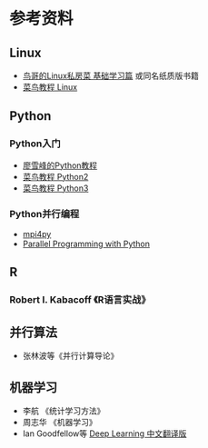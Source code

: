 # 参考资料

## Linux

* [鸟哥的Linux私房菜 基础学习篇][1] 或同名纸质版书籍
* [菜鸟教程 Linux][2]

## Python

### Python入门
* [廖雪峰的Python教程][3]
* [菜鸟教程 Python2][4]
* [菜鸟教程 Python3][5]

### Python并行编程

* [mpi4py][6]
* [Parallel Programming with Python][7]

## R

### Robert I. Kabacoff 《R语言实战》

## 并行算法

* 张林波等《并行计算导论》

## 机器学习

* 李航 《统计学习方法》
* 周志华 《机器学习》
* Ian Goodfellow等 [Deep Learning 中文翻译版][7]

[1]: http://cn.linux.vbird.org/linux_basic/linux_basic.php

[2]: http://www.runoob.com/linux/linux-tutorial.html

[3]: https://www.liaoxuefeng.com/wiki/0014316089557264a6b348958f449949df42a6d3a2e542c000

[4]: http://www.runoob.com/python/python-tutorial.html

[5]: http://www.runoob.com/python3/python3-tutorial.html

[6]: https://mpi4py.readthedocs.io/en/stable/tutorial.html

[7]: https://chryswoods.com/parallel_python/index.html

[8]: https://exacity.github.io/deeplearningbook-chinese/
